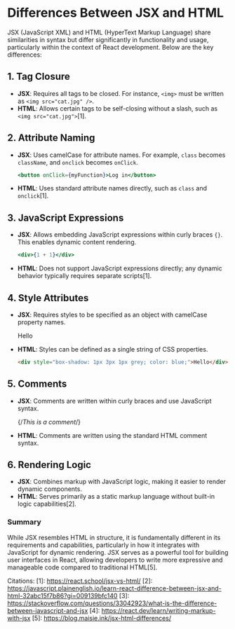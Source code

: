 # Differences Between JSX and HTML

JSX (JavaScript XML) and HTML (HyperText Markup Language) share similarities in syntax but differ significantly in functionality and usage, particularly within the context of React development. Below are the key differences:

## 1. **Tag Closure**

- **JSX**: Requires all tags to be closed. For instance, `<img>` must be written as `<img src="cat.jpg" />`.
- **HTML**: Allows certain tags to be self-closing without a slash, such as `<img src="cat.jpg">`[1].

## 2. **Attribute Naming**

- **JSX**: Uses camelCase for attribute names. For example, `class` becomes `className`, and `onclick` becomes `onClick`.

  ```jsx
  <button onClick={myFunction}>Log in</button>
  ```
  
- **HTML**: Uses standard attribute names directly, such as `class` and `onclick`[1].

## 3. **JavaScript Expressions**

- **JSX**: Allows embedding JavaScript expressions within curly braces `{}`. This enables dynamic content rendering.

  ```jsx
  <div>{1 + 1}</div>
  ```
  
- **HTML**: Does not support JavaScript expressions directly; any dynamic behavior typically requires separate scripts[1].

## 4. **Style Attributes**

- **JSX**: Requires styles to be specified as an object with camelCase property names.

  <div style={{ boxShadow: '1px 3px 1px grey', color: 'blue' }}>Hello</div>
  
- **HTML**: Styles can be defined as a single string of CSS properties.

  ```html
  <div style="box-shadow: 1px 3px 1px grey; color: blue;">Hello</div>
  ```
  
## 5. **Comments**

- **JSX**: Comments are written within curly braces and use JavaScript syntax.

  {/*This is a comment*/}
  
- **HTML**: Comments are written using the standard HTML comment syntax.

  <!-- This is a comment -->
  
## 6. **Rendering Logic**

- **JSX**: Combines markup with JavaScript logic, making it easier to render dynamic components.
- **HTML**: Serves primarily as a static markup language without built-in logic capabilities[2].

### Summary

While JSX resembles HTML in structure, it is fundamentally different in its requirements and capabilities, particularly in how it integrates with JavaScript for dynamic rendering. JSX serves as a powerful tool for building user interfaces in React, allowing developers to write more expressive and manageable code compared to traditional HTML[5].

Citations:
[1]: <https://react.school/jsx-vs-html/>
[2]: <https://javascript.plainenglish.io/learn-react-difference-between-jsx-and-html-32abc15f7b86?gi=009139bfc140>
[3]: <https://stackoverflow.com/questions/33042923/what-is-the-difference-between-javascript-and-jsx>
[4]: <https://react.dev/learn/writing-markup-with-jsx>
[5]: <https://blog.maisie.ink/jsx-html-differences/>
